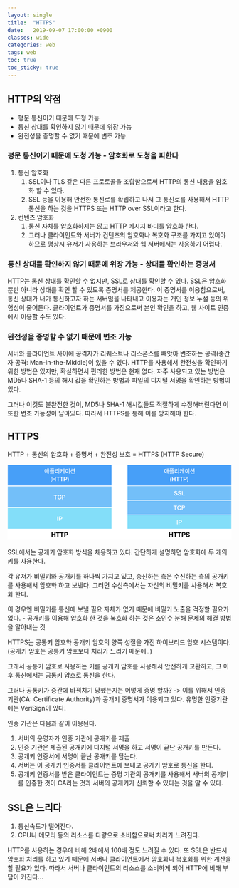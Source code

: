 ```yaml
---
layout: single
title:  "HTTPS"
date:   2019-09-07 17:00:00 +0900
classes: wide
categories: web
tags: web
toc: true
toc_sticky: true
---
```


## HTTP의 약점

- 평문 통신이기 때문에 도청 가능
- 통신 상대를 확인하지 않기 때문에 위장 가능
- 완전성을 증명할 수 없기 때문에 변조 가능

### 평문 통신이기 때문에 도청 가능 - 암호화로 도청을 피한다

1. 통신 암호화
   1. SSL이나 TLS 같은 다른 프로토콜을 조합함으로써 HTTP의 통신 내용을 암호화 할 수 있다.
   2. SSL 등을 이용해 안전한 통신로를 확립하고 나서 그 통신로를 사용해서 HTTP 통신을 하는 것을 HTTPS 또는 HTTP over SSL이라고 한다.
2. 컨텐츠 암호화
   1. 통신 자체를 암호화하지는 않고 HTTP 메시지 바디를 암호화 한다.
   2. 그러나 클라이언트와 서버가 컨텐츠의 암호화나 복호화 구조를 가지고 있어야 하므로 평상시 유저가 사용하는 브라우저와 웹 서버에서는 사용하기 어렵다.

### 통신 상대를 확인하지 않기 때문에 위장 가능 - 상대를 확인하는 증명서

HTTP는 통신 상대를 확인할 수 없지만, SSL로 상대를 확인할 수 있다. SSL은 암호화 뿐만 아니라 상대를 확인 할 수 있도록 증명서를 제공한다.
이 증명서를 이용함으로써, 통신 상대가 내가 통신하고자 하는 서버임을 나타내고 이용자는 개인 정보 누설 등의 위험성이 줄어든다.
클라이언트가 증명서를 가짐으로써 본인 확인을 하고, 웹 사이트 인증에서 이용할 수도 있다.

### 완전성을 증명할 수 없기 때문에 변조 가능

서버와 클라이언트 사이에 공격자가 리퀘스트나 리스폰스를 빼앗아 변조하는 공격(중간자 공격: Man-in-the-Middle)이 있을 수 있다.
HTTP를 사용해서 완전성을 확인하기 위한 방법은 있지만, 확실하면서 편리한 방법은 현재 없다. 자주 사용되고 있는 방법은 MD5나 SHA-1 등의 해시 값을 확인하는 방법과 파일의 디지털 서명을 확인하는 방법이 있다.

그러나 이것도 불완전한 것이, MD5나 SHA-1 해시값들도 적절하게 수정해버린다면 이 또한 변조 가능성이 남아있다. 따라서 HTTPS를 통해 이를 방지해야 한다.

## HTTPS

HTTP + 통신의 암호화 + 증명서 + 완전성 보호 = HTTPS (HTTP Secure)

![HTTPS](/assets/img/https/https.png)

SSL에서는 공개키 암호화 방식을 채용하고 있다. 간단하게 설명하면 암호화에 두 개의 키를 사용한다.

각 유저가 비밀키와 공개키를 하나씩 가지고 있고, 송신하는 측은 수신하는 측의 공개키를 사용해서 암호화 하고 보낸다. 그러면 수신측에서는 자신의 비밀키를 사용해서 복호화 한다.

이 경우엔 비밀키를 통신에 보낼 필요 자체가 없기 때문에 비밀키 노출을 걱정할 필요가 없다. - 공개키를 이용해 암호화 한 것을 복호화 하는 것은 소인수 분해 문제의 해결 방법을 알아내는 것

HTTPS는 공통키 암호와 공개키 암호의 양쪽 성질을 가진 하이브리드 암호 시스템이다. (공개키 암호는 공통키 암호보다 처리가 느리기 때문에..)

그래서 공통키 암호로 사용하는 키를 공개키 암호를 사용해서 안전하게 교환하고, 그 이후 통신에서는 공통키 암호로 통신을 한다.

그러나 공통키가 중간에 바꿔치기 당했는지는 어떻게 증명 할까? -> 이를 위해서 인증 기관(CA: Certificate Authority)과 공개키 증명서가 이용되고 있다. 유명한 인증기관에는 VeriSign이 있다.

인증 기관은 다음과 같이 이용된다.

1. 서버의 운영자가 인증 기관에 공개키를 제출
2. 인증 기관은 제출된 공개키에 디지털 서명을 하고 서명이 끝난 공개키를 만든다.
3. 공개키 인증서에 서명이 끝난 공개키를 담는다.
4. 서버는 이 공개키 인증서를 클라이언트에 보내고 공개키 암호로 통신을 한다.
5. 공개키 인증서를 받은 클라이언트는 증명 기관의 공개키를 사용해서 서버의 공개키를 인증한 것이 CA라는 것과 서버의 공개키가 신뢰할 수 있다는 것을 알 수 있다.

## SSL은 느리다

1. 통신속도가 떨어진다.
2. CPU나 메모리 등의 리소스를 다량으로 소비함으로써 처리가 느려진다.

HTTP를 사용하는 경우에 비해 2배에서 100배 정도 느려질 수 있다. 또 SSL은 반드시 암호화 처리를 하고 있기 때문에 서버나 클라이언트에서 암호화나 복호화를 위한 계산을 할 필요가 있다.
따라서 서버나 클라이언트의 리소스를 소비하게 되어 HTTP에 비해 부담이 커진다...

